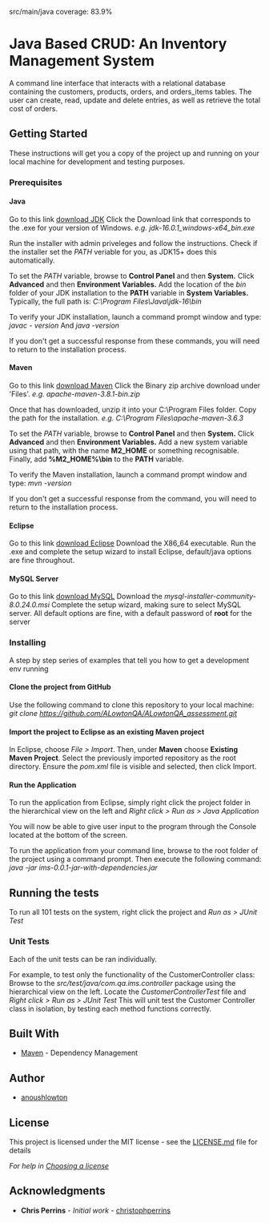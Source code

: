 src/main/java coverage: 83.9%
# Java Based CRUD: An Inventory Management System

A command line interface that interacts with a relational database containing the customers, products, orders, and orders_items tables. The user can create, read, update and delete entries, as well as retrieve the total cost of orders.

## Getting Started

These instructions will get you a copy of the project up and running on your local machine for development and testing purposes.

### Prerequisites

#### Java 
Go to this link [download JDK](https://www.oracle.com/java/technologies/javase-jdk16-downloads.html)
Click the Download link that corresponds to the .exe for your version of Windows.
*e.g. jdk-16.0.1_windows-x64_bin.exe*

Run the installer with admin priveleges and follow the instructions.
Check if the installer set the *PATH* veriable for you, as JDK15+ does this automatically.

To set the *PATH* variable, browse to **Control Panel** and then **System.** 
Click **Advanced** and then **Environment Variables.**
Add the location of the *bin* folder of your JDK installation to the **PATH** variable in **System Variables.**
Typically, the full path is:
*C:\Program Files\Java\jdk-16\bin*

To verify your JDK installation, launch a command prompt window and type:
*javac - version*
And
*java -version*

If you don't get a successful response from these commands, you will need to return to the installation process.

#### Maven

Go to this link [download Maven](https://maven.apache.org/download.cgi)
Click the Binary zip archive download under 'Files'.
*e.g. apache-maven-3.8.1-bin.zip*

Once that has downloaded, unzip it into your C:\Program Files folder.
Copy the path for the installation.
*e.g. C:\Program Files\apache-maven-3.6.3*

To set the *PATH* variable, browse to **Control Panel** and then **System.** 
Click **Advanced** and then **Environment Variables.**
Add a new system variable using that path, with the name **M2_HOME** or something recognisable.
Finally, add **%M2_HOME%\bin** to the **PATH** variable.

To verify the Maven installation, launch a command prompt window and type:
*mvn -version*

If you don't get a successful response from the command, you will need to return to the installation process.

#### Eclipse

Go to this link [download Eclipse](https://www.eclipse.org/downloads/)
Download the X86_64 executable.
Run the .exe and complete the setup wizard to install Eclipse, default/java options are fine throughout.

#### MySQL Server

Go to this link [download MySQL](https://dev.mysql.com/downloads/windows/installer/8.0.html)
Download the *mysql-installer-community-8.0.24.0.msi*
Complete the setup wizard, making sure to select MySQL server.
All default options are fine, with a default password of **root** for the server

### Installing

A step by step series of examples that tell you how to get a development env running

#### Clone the project from GitHub

Use the following command to clone this repository to your local machine:
*git clone https://github.com/ALowtonQA/ALowtonQA_assessment.git*

#### Import the project to Eclipse as an existing Maven project

In Eclipse, choose *File > Import*.
Then, under **Maven** choose **Existing Maven Project**.
Select the previously imported repository as the root directory.
Ensure the *pom.xml* file is visible and selected, then click Import.

#### Run the Application

To run the application from Eclipse, simply right click the project folder in the hierarchical view on the left and *Right click > Run as > Java Application*

You will now be able to give user input to the program through the Console located at the bottom of the screen. 

To run the application from your command line, browse to the root folder of the project using a command prompt.
Then execute the following command:
*java -jar ims-0.0.1-jar-with-dependencies.jar*

## Running the tests

To run all 101 tests on the system, right click the project and *Run as > JUnit Test*

### Unit Tests 

Each of the unit tests can be ran individually.

For example, to test only the functionality of the CustomerController class:
Browse to the *src/test/java/com.qa.ims.controller* package using the hierarchical view on the left.
Locate the *CustomerControllerTest* file and *Right click > Run as > JUnit Test*
This will unit test the Customer Controller class in isolation, by testing each method functions correctly.

## Built With

* [Maven](https://maven.apache.org/) - Dependency Management

## Author

* [anoushlowton](https://github.com/ALowtonQA)

## License

This project is licensed under the MIT license - see the [LICENSE.md](LICENSE.md) file for details 

*For help in [Choosing a license](https://choosealicense.com/)*

## Acknowledgments

* **Chris Perrins** - *Initial work* - [christophperrins](https://github.com/christophperrins)
